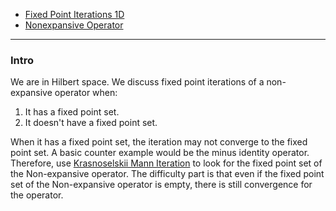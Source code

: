 - [Fixed Point Iterations 1D](Fixed%20Point%20Iterations%201D.md)
- [Nonexpansive Operator](Lipschitz%20Operator%20in%20Hilbert%20Space.md)

---
### **Intro**

We are in Hilbert space. 
We discuss fixed point iterations of a non-expansive operator when: 
1. It has a fixed point set. 
2. It doesn't have a fixed point set. 

When it has a fixed point set, the iteration may not converge to the fixed point set. 
A basic counter example would be the minus identity operator. 
Therefore, use [Krasnoselskii Mann Iteration](Krasnoselskii%20Mann%20Iteration.md) to look for the fixed point set of the Non-expansive operator. 
The difficulty part is that even if the fixed point set of the Non-expansive operator is empty, there is still convergence for the operator. 



